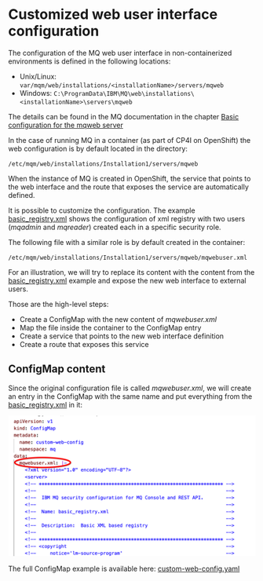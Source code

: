
# Customized web user interface configuration


The configuration of the MQ web user interface in non-containerized environments is defined in the following locations:
- Unix/Linux: `var/mqm/web/installations/<installationName>/servers/mqweb`
- Windows: `C:\ProgramData\IBM\MQ\web\installations\<installationName>\servers\mqweb`

The details can be found in the MQ documentation in the chapter [Basic configuration for the mqweb server](https://www.ibm.com/docs/en/ibm-mq/9.3?topic=api-basic-configuration-mqweb-server)

In the case of running MQ in a container (as part of CP4I on OpenShift) the web configuration is by default located in the directory:
```
/etc/mqm/web/installations/Installation1/servers/mqweb
```
When the instance of MQ is created in OpenShift, the service that points to the web interface and the route that exposes the service are automatically defined.

It is possible to customize the configuration. The example [basic_registry.xml](example/basic_registry.xml) shows the configuration of xml registry with two users (*mqadmin* and *mqreader*) created each in a specific security role.

The following file with a similar role is by default created in the container:
```
/etc/mqm/web/installations/Installation1/servers/mqweb/mqwebuser.xml
```

For an illustration, we will try to replace its content with the content from the [basic_registry.xml](example/basic_registry.xml) example and expose the new web interface to external users.

Those are the high-level steps:
- Create a ConfigMap with the new content of *mqwebuser.xml*
- Map the file inside the container to the ConfigMap entry
- Create a service that points to the new web interface definition
- Create a route that exposes this service

## ConfigMap content

Since the original configuration file is called *mqwebuser.xml*, we will create an entry in the ConfigMap with the same name and put everything from the [basic_registry.xml](example/basic_registry.xml) in it:

<img width="650" src="images/Snip20221220_9.png">

The full ConfigMap example is available here: [custom-web-config.yaml](example/custom-web-config.yaml)






